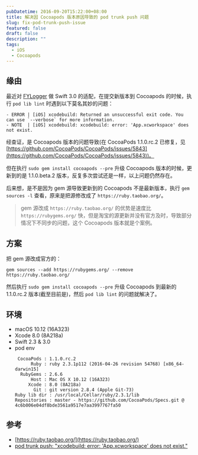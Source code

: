 ```yaml
---
pubDatetime: 2016-09-20T15:22:00+08:00
title: 解决因 Cocoapods 版本原因导致的 pod trunk push 问题
slug: fix-pod-trunk-push-issue
featured: false
draft: false
description: ""
tags:
  - iOS
  - Cocoapods
---
```


## 缘由

最近对 [FYLogger](https://github.com/syxc/FYLogger) 做 Swift 3.0 的适配，在提交新版本到 Cocoapods 的时候，执行 `pod lib lint` 时遇到以下莫名其妙的问题：

```
- ERROR | [iOS] xcodebuild: Returned an unsuccessful exit code. You can use `--verbose` for more information.
- NOTE  | [iOS] xcodebuild: xcodebuild: error: 'App.xcworkspace' does not exist.
```

经查证，是 Cocoapods 版本的问题导致(在 CocoaPods 1.1.0.rc.2 已修复，见 [https://github.com/CocoaPods/CocoaPods/issues/5843](https://github.com/CocoaPods/CocoaPods/issues/5843))。

但在执行 `sudo gem install cocoapods --pre` 升级 Cocoapods 版本的时候，更新到的是 1.1.0.beta.2 版本，反复多次尝试还是一样，以上问题仍然存在。

后来想，是不是因为 gem 源导致更新到的 Cocoapods 不是最新版本，执行 `gem sources -l` 查看，原来是把源修改成了 `https://ruby.taobao.org/`。

> gem 源改成 `https://ruby.taobao.org/` 的优势是速度比 `https://rubygems.org/` 快，但是淘宝的源更新并没有官方及时，导致部分情况下不同步的问题，这个 Cocoapods 版本就是个案例。

## 方案

把 gem 源改成官方的：

`gem sources --add https://rubygems.org/ --remove https://ruby.taobao.org/`

然后执行 `sudo gem install cocoapods --pre` 升级 Cocoapods 到最新的 1.1.0.rc.2 版本(截至目前是)，然后 `pod lib lint` 的问题就解决了。

## 环境

- macOS 10.12 (16A323)
- Xcode 8.0 (8A218a)
- Swift 2.3 & 3.0
- pod env
  ```
   CocoaPods : 1.1.0.rc.2
        Ruby : ruby 2.3.1p112 (2016-04-26 revision 54768) [x86_64-darwin15]
    RubyGems : 2.6.6
        Host : Mac OS X 10.12 (16A323)
       Xcode : 8.0 (8A218a)
         Git : git version 2.8.4 (Apple Git-73)
  Ruby lib dir : /usr/local/Cellar/ruby/2.3.1/lib
  Repositories : master - https://github.com/CocoaPods/Specs.git @ 4c6b006e04df8bde3561a9517e7aa3997767fa50
  ```

## 参考

- [https://ruby.taobao.org/](https://ruby.taobao.org/)
- [pod trunk push: "xcodebuild: error: 'App.xcworkspace' does not exist."](https://github.com/CocoaPods/CocoaPods/issues/5843)
